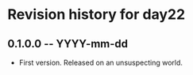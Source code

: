 # Revision history for day22

## 0.1.0.0 -- YYYY-mm-dd

* First version. Released on an unsuspecting world.
